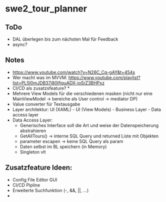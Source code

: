 # swe2_tour_planner


## ToDo
* DAL überlegen bis zum nächsten Mal für Feedback
* async?



## Notes
* https://www.youtube.com/watch?v=N26C_Cq-gAY&t=454s
* Wer macht was im MVVM: https://www.youtube.com/playlist?list=PL5I0mJDB37i80IfjquADX-ioSrZ3BHPxz  
* CI/CD als zusatzsfeature?
  * 
* Mehrere View Models für die verschiedenen masken (nicht nur eine MainViewModel -> bereiche als 
  User control -> mediator DP)
* Value converter für Textausgabe
* Layer architektur: UI (XAML) - UI (View Models) - Business Layer - Data access layer
* Data Access Layer:
  * Generisches Interface soll die Art und weise der Datenspeicherung abstrahieren
  * GetAllTours() -> interne SQL Query und returned Liste mit Objekten
  * parameter escapen -> keine SQL Query als param
  * Daten selbst im BL speichern (in Memory)
  * Singleton vlt
  

## Zusatzfeature Ideen:
* Config File Editor GUI
* CI/CD Pipline
* Erweiterte Suchfunktion (-, &&, ||, ...)
* 